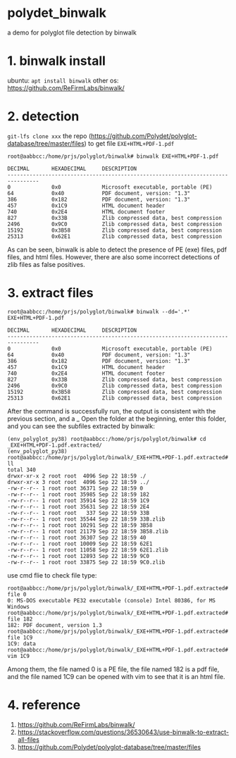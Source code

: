 # polydet_binwalk
a demo for polyglot file detection by binwalk

# 1. binwalk install


ubuntu: `apt install binwalk`
other os: https://github.com/ReFirmLabs/binwalk/


# 2. detection

 `git-lfs clone xxx` the repo (https://github.com/Polydet/polyglot-database/tree/master/files) to get file `EXE+HTML+PDF-1.pdf`

```
root@aabbcc:/home/prjs/polyglot/binwalk# binwalk EXE+HTML+PDF-1.pdf

DECIMAL       HEXADECIMAL     DESCRIPTION
--------------------------------------------------------------------------------
0             0x0             Microsoft executable, portable (PE)
64            0x40            PDF document, version: "1.3"
386           0x182           PDF document, version: "1.3"
457           0x1C9           HTML document header
740           0x2E4           HTML document footer
827           0x33B           Zlib compressed data, best compression
2496          0x9C0           Zlib compressed data, best compression
15192         0x3B58          Zlib compressed data, best compression
25313         0x62E1          Zlib compressed data, best compression

```

As can be seen, binwalk is able to detect the presence of PE (exe) files, pdf files, and html files. However, there are also some incorrect detections of zlib files as false positives.



# 3. extract files 


```
root@aabbcc:/home/prjs/polyglot/binwalk# binwalk --dd='.*' EXE+HTML+PDF-1.pdf

DECIMAL       HEXADECIMAL     DESCRIPTION
--------------------------------------------------------------------------------
0             0x0             Microsoft executable, portable (PE)
64            0x40            PDF document, version: "1.3"
386           0x182           PDF document, version: "1.3"
457           0x1C9           HTML document header
740           0x2E4           HTML document footer
827           0x33B           Zlib compressed data, best compression
2496          0x9C0           Zlib compressed data, best compression
15192         0x3B58          Zlib compressed data, best compression
25313         0x62E1          Zlib compressed data, best compression
```
After the command is successfully run, the output is consistent with the previous section, and a _ Open the folder at the beginning, enter this folder, and you can see the subfiles extracted by binwalk:

```
(env_polyglot_py38) root@aabbcc:/home/prjs/polyglot/binwalk# cd _EXE+HTML+PDF-1.pdf.extracted/
(env_polyglot_py38) root@aabbcc:/home/prjs/polyglot/binwalk/_EXE+HTML+PDF-1.pdf.extracted# ll
total 340
drwxr-xr-x 2 root root  4096 Sep 22 18:59 ./
drwxr-xr-x 3 root root  4096 Sep 22 18:59 ../
-rw-r--r-- 1 root root 36371 Sep 22 18:59 0
-rw-r--r-- 1 root root 35985 Sep 22 18:59 182
-rw-r--r-- 1 root root 35914 Sep 22 18:59 1C9
-rw-r--r-- 1 root root 35631 Sep 22 18:59 2E4
-rw-r--r-- 1 root root   337 Sep 22 18:59 33B
-rw-r--r-- 1 root root 35544 Sep 22 18:59 33B.zlib
-rw-r--r-- 1 root root 10291 Sep 22 18:59 3B58
-rw-r--r-- 1 root root 21179 Sep 22 18:59 3B58.zlib
-rw-r--r-- 1 root root 36307 Sep 22 18:59 40
-rw-r--r-- 1 root root 10009 Sep 22 18:59 62E1
-rw-r--r-- 1 root root 11058 Sep 22 18:59 62E1.zlib
-rw-r--r-- 1 root root 12893 Sep 22 18:59 9C0
-rw-r--r-- 1 root root 33875 Sep 22 18:59 9C0.zlib
```

use cmd flie to check file type:


```
root@aabbcc:/home/prjs/polyglot/binwalk/_EXE+HTML+PDF-1.pdf.extracted# file 0
0: MS-DOS executable PE32 executable (console) Intel 80386, for MS Windows
root@aabbcc:/home/prjs/polyglot/binwalk/_EXE+HTML+PDF-1.pdf.extracted# file 182
182: PDF document, version 1.3
root@aabbcc:/home/prjs/polyglot/binwalk/_EXE+HTML+PDF-1.pdf.extracted# file 1C9
1C9: data
root@aabbcc:/home/prjs/polyglot/binwalk/_EXE+HTML+PDF-1.pdf.extracted# vim 1C9

```

Among them, the file named 0 is a PE file, the file named 182 is a pdf file, and the file named 1C9 can be opened with vim to see that it is an html file.


# 4. reference

1. https://github.com/ReFirmLabs/binwalk/
2. https://stackoverflow.com/questions/36530643/use-binwalk-to-extract-all-files
3. https://github.com/Polydet/polyglot-database/tree/master/files
